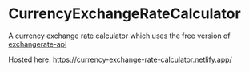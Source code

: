# CurrencyExchangeRateCalculator
A currency exchange rate calculator which uses the free version of [exchangerate-api](https://www.exchangerate-api.com/docs/free-exchange-rate-api)

Hosted here: https://currency-exchange-rate-calculator.netlify.app/
